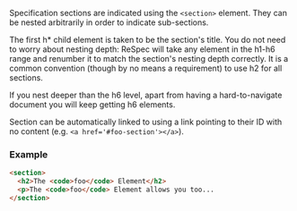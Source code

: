 Specification sections are indicated using the `<section>` element. They can be nested arbitrarily in order to indicate sub-sections.

The first h* child element is taken to be the section's title. You do not need to worry about nesting depth: ReSpec will take any element in the h1-h6 range and renumber it to match the section's nesting depth correctly. It is a common convention (though by no means a requirement) to use h2 for all sections.

If you nest deeper than the h6 level, apart from having a hard-to-navigate document you will keep getting h6 elements.

Section can be automatically linked to using a link pointing to their ID with no content (e.g. `<a href='#foo-section'></a>`). 

### Example

```HTML
<section>
  <h2>The <code>foo</code> Element</h2>
  <p>The <code>foo</code> Element allows you too...
</section>
```